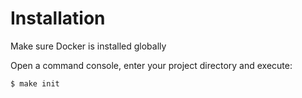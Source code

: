 Installation
============

Make sure Docker is installed globally

Open a command console, enter your project directory and execute:

```console
$ make init
```